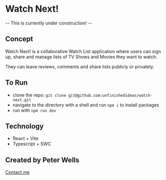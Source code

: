 # Watch Next!

-- This is currently under construction! --

## Concept

Watch Next! is a collaborative Watch List application where users can sign up, share and manage lists of TV Shows and Movies they want to watch.

They can leave reviews, comments and share lists publicly or privately.

## To Run

- clone the repo: `git clone git@github.com:unfinishedideas/watch-next.git`
- navigate to the directory with a shell and run `npm i` to install packages
- run with `npm run dev`

## Technology

- React + Vite
- Typescript + SWC

## Created by Peter Wells

[Contact me](petewellspdx@gmail.com)
